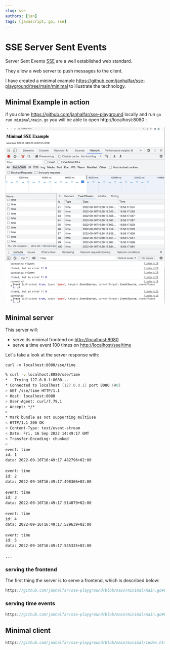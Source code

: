 ```yaml
---
slug: sse
authors: [jan]
tags: [javascript, go, sse]
---
```

# SSE Server Sent Events

Server Sent Events [SSE](https://html.spec.whatwg.org/multipage/server-sent-events.html) are a well established web standard.

They allow a web server to push messages to the client. 

I have created a minimal example https://github.com/janhalfar/sse-playground/tree/main/minimal to illustrate the technology.

## Minimal Example in action

if you clone https://github.com/janhalfar/sse-playground locally and run <nobr>`go run minimal/main.go`</nobr> you will be able to open http://localhost:8080 :

![screenshot of chrome debugging SSE](sse/sse-minimal.png)

## Minimal server

This server will:

- serve its minimal frontend on [http://localhost:8080](http://localhost:8080)
- serve a time event 100 times on [http://localhost/sse/time](http://localhost/sse/time)

Let´s take a look at the server response with:

`curl -v localhost:8080/sse/time`

```zsh
% curl -v localhost:8080/sse/time
*   Trying 127.0.0.1:8080...
* Connected to localhost (127.0.0.1) port 8080 (#0)
> GET /sse/time HTTP/1.1
> Host: localhost:8080
> User-Agent: curl/7.79.1
> Accept: */*
>
* Mark bundle as not supporting multiuse
< HTTP/1.1 200 OK
< Content-Type: text/event-stream
< Date: Fri, 16 Sep 2022 14:49:17 GMT
< Transfer-Encoding: chunked
<
event: time
id: 1
data: 2022-09-16T16:49:17.482796+02:00

event: time
id: 2
data: 2022-09-16T16:49:17.498366+02:00

event: time
id: 3
data: 2022-09-16T16:49:17.514079+02:00

event: time
id: 4
data: 2022-09-16T16:49:17.529639+02:00

event: time
id: 5
data: 2022-09-16T16:49:17.545335+02:00

...
```

### serving the frontend

The first thing the server is to serve a frontend, which is described below:

```go reference title="serve the embedded index.html"
https://github.com/janhalfar/sse-playground/blob/main/minimal/main.go#L16-L18
```

### serving time events

```go reference title="serve an event stream of 100 server sent events"
https://github.com/janhalfar/sse-playground/blob/main/minimal/main.go#L20-L43
```



## Minimal client

```javascript reference title="a minimal and incomplete client example"
https://github.com/janhalfar/sse-playground/blob/main/minimal/index.html#L11-L30
```



